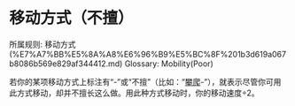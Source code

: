 # 移动方式（不擅）

所属规则: 移动方式 (%E7%A7%BB%E5%8A%A8%E6%96%B9%E5%BC%8F%201b3d619a067b8086b569e829af344412.md)
Glossary: Mobility(Poor)

若你的某项移动方式上标注有“-”或“不擅”（比如：“[攀爬](https://www.notion.so/1b4d619a067b80e7a16be79fb98f55b7?pvs=21)-”），就表示尽管你可用此方式移动，却并不擅长这么做。用此种方式移动时，你的移动速度÷2。